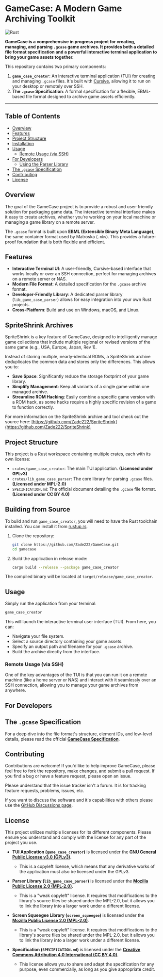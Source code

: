 # GameCase: A Modern Game Archiving Toolkit

![Rust](https://github.com/rust-lang/rust/actions/workflows/rust.yml/badge.svg)

**GameCase is a comprehensive in progress project for creating, managing, and parsing `.gcase` game archives. It provides both a detailed file format specification and a powerful interactive terminal application to bring your game assets together.**

This repository contains two primary components:

1.  **`game_case_creator`**: An interactive terminal application (TUI) for creating and managing `.gcase` files. It's built with [Cursive](https://github.com/gyscos/Cursive), allowing it to run on your desktop or remotely over SSH.
2.  **The `.gcase` Specification**: A formal specification for a flexible, EBML-based file format designed to archive game assets efficiently.

---

## Table of Contents

- [Overview](#overview)
- [Features](#features)
- [Project Structure](#project-structure)
- [Installation](#installation)
- [Usage](#usage)
  - [Remote Usage (via SSH)](#remote-usage-via-ssh)
- [For Developers](#for-developers)
  - [Using the Parser Library](#using-the-parser-library)
- [The `.gcase` Specification](#the-gcase-specification)
- [Contributing](#contributing)
- [License](#license)

## Overview

The goal of the GameCase project is to provide a robust and user-friendly solution for packaging game data. The interactive terminal interface makes it easy to create archives, whether you're working on your local machine or managing a game library on a remote server.

The `.gcase` format is built upon **EBML (Extensible Binary Meta Language)**, the same container format used by Matroska (`.mkv`). This provides a future-proof foundation that is both flexible and efficient.

## Features

-   **Interactive Terminal UI**: A user-friendly, Cursive-based interface that works locally or over an SSH connection, perfect for managing archives on a remote server or NAS.
-   **Modern File Format**: A detailed specification for the `.gcase` archive format.
-   **Developer-Friendly Library**: A dedicated parser library (`lib_game_case_parser`) allows for easy integration into your own Rust projects.
-   **Cross-Platform**: Build and use on Windows, macOS, and Linux.

## SpriteShrink Archives

SpriteShrink is a key feature of GameCase, designed to intelligently manage game collections that include multiple regional or revised versions of the same game (e.g., USA, Europe, Japan, Rev 1).

Instead of storing multiple, nearly-identical ROMs, a SpriteShrink archive deduplicates the common data and stores only the differences. This allows you to:

-   **Save Space**: Significantly reduce the storage footprint of your game library.
-   **Simplify Management**: Keep all variants of a single game within one managed archive.
-   **Streamline ROM Hacking**: Easily combine a specific game version with a ROM hack, as some hacks require a highly specific revision of a game to function correctly.

For more information on the SpriteShrink archive and tool check out the source here: [https://github.com/Zade222/SpriteShrink](https://github.com/Zade222/SpriteShrink)

## Project Structure

This project is a Rust workspace containing multiple crates, each with its own license:

-   `crates/game_case_creator`: The main TUI application. **(Licensed under GPLv3)**
-   `crates/lib_game_case_parser`: The core library for parsing `.gcase` files. **(Licensed under MPL-2.0)**
-   `SPECIFICATION.md`: The official document detailing the `.gcase` file format. **(Licensed under CC BY 4.0)**

## Building from Source

To build and run `game_case_creator`, you will need to have the Rust toolchain installed. You can install it from [rustup.rs](https://rustup.rs/).

1.  Clone the repository:
    ```sh
    git clone https://github.com/Zade222/GameCase.git
    cd gamecase
    ```

2.  Build the application in release mode:
    ```sh
    cargo build --release --package game_case_creator
    ```

The compiled binary will be located at `target/release/game_case_creator`.

## Usage

Simply run the application from your terminal:

```sh
game_case_creator
```

This will launch the interactive terminal user interface (TUI). From here, you can:
- Navigate your file system.
- Select a source directory containing your game assets.
- Specify an output path and filename for your `.gcase` archive.
- Build the archive directly from the interface.
    <!--- Put a screenshot example of the interface. -->

### Remote Usage (via SSH)

One of the key advantages of the TUI is that you can run it on a remote machine (like a home server or NAS) and interact with it seamlessly over an SSH connection, allowing you to manage your game archives from anywhere.

## For Developers

## The `.gcase` Specification

For a deep dive into the file format's structure, element IDs, and low-level details, please read the official **[GameCase Specification](SPECIFICATION.md)**.

## Contributing

Contributions are welcome! If you'd like to help improve GameCase, please feel free to fork the repository, make changes, and submit a pull request. If you find a bug or have a feature request, please open an issue.

Please understand that the issue tracker isn't a forum. It is for tracking feature requests, problems, issues, etc.

If you want to discuss the software and it's capabilities with others please use the [GitHub Discussions page](https://github.com/Zade222/GameCase/discussions).

## License

This project utilizes multiple licenses for its different components. Please ensure you understand and comply with the license for any part of the project you use.

-   **TUI Application (`game_case_creator`)** is licensed under the **[GNU General Public License v3.0 (GPLv3)](https://www.gnu.org/licenses/gpl-3.0.en.html)**.
    -   This is a copyleft license, which means that any derivative works of the application must also be licensed under the GPLv3.

-   **Parser Library (`lib_game_case_parser`)** is licensed under the **[Mozilla Public License 2.0 (MPL-2.0)](https://www.mozilla.org/en-US/MPL/2.0/)**.
    -   This is a "weak copyleft" license. It requires that modifications to the library's source files be shared under the MPL-2.0, but it allows you to link the library into a larger work under a different license.

-   **Screen Squeegee Library (`screen_squeegee`)** is licensed under the **[Mozilla Public License 2.0 (MPL-2.0)](https://www.mozilla.org/en-US/MPL/2.0/)**.
    -   This is a "weak copyleft" license. It requires that modifications to the library's source files be shared under the MPL-2.0, but it allows you to link the library into a larger work under a different license.

-   **Specification (`SPECIFICATION.md`)** is licensed under the **[Creative Commons Attribution 4.0 International (CC BY 4.0)](https://creativecommons.org/licenses/by/4.0/)**.
    -   This license allows you to share and adapt the specification for any purpose, even commercially, as long as you give appropriate credit.
